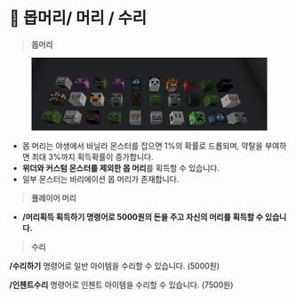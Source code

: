 # 🥲 몹머리/ 머리 / 수리

> **몹머리**

<figure><img src="../../.gitbook/assets/image (9).png" alt=""><figcaption></figcaption></figure>

* 몹 머리는 야생에서 바닐라 몬스터를 잡으면  1%의 확률로 드롭되며, 약탈을 부여하면 최대 3%까지 획득확률이 증가합니다.
* **위더와  커스텀 몬스터를 제외한 몹 머리**를 획득할 수 있습니다.&#x20;
* 일부 몬스터는 바리에이션 몹 머리가 존재합니다.



> **플레이어 머리**

* **/머리획득 획득하기 명령어로 5000원의 돈을 주고 자신의 머리를 획득할 수 있습니다.**

> **수리**

**/수리하기** 명령어로 일반 아이템을 수리할 수 있습니다. (5000원)

**/인첸트수리** 명령어로 인첸트 아이템을 수리할 수 있습니다. (7500원)

